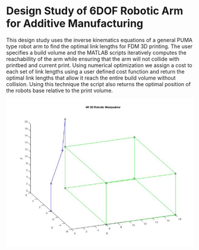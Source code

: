 # Design Study of 6DOF Robotic Arm for Additive Manufacturing 
This design study uses the inverse kinematics equations of a general PUMA type robot arm to find the optimal link lengths for FDM 3D printing. The user specifies a build volume and the MATLAB scripts iteratively computes the reachabillity of the arm while ensuring that the arm will not collide with printbed and current print. Using numerical optimization we assign a cost to each set of link lengths using a user defined cost function and return the optimal link lengths that allow it reach the entire build volume without collision. Using this technique the script also returns the optimal position of the robots base relative to the print volume.

![Image of maniputlator](https://github.com/michaelmenaker/6DOF_Optimization/blob/master/images/4R_manip.jpg)

